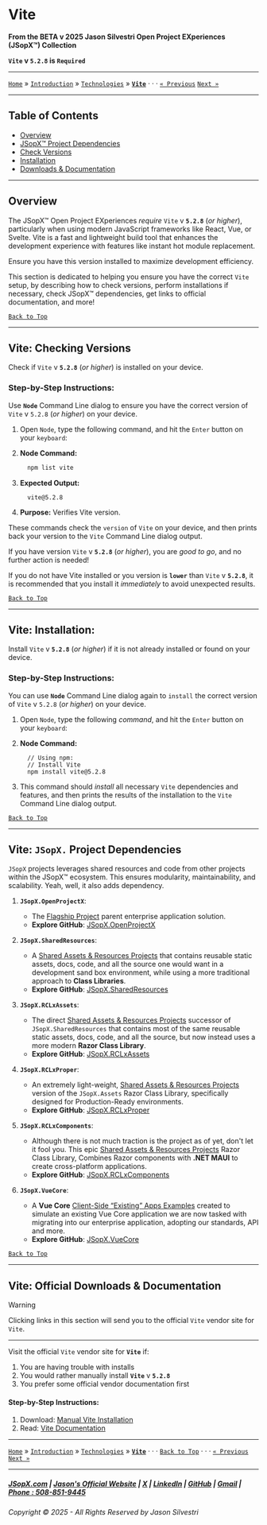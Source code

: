 ﻿# Vite

**From the ﻿BETA v 2025 Jason Silvestri Open Project EXperiences (JSopX™) Collection**

**`Vite` v `5.2.8` is `Required`**

---

[`Home`](../../../README.md) » [`Introduction`](../../../../../Introduction/) » [`Technologies`](../../../../../Technologies/) » **[`Vite`](./Vite.md)** · · · [`« Previous`](./Vue.md) [`Next »`](./Bash.md)

---

## Table of Contents

- [Overview](#overview)
- [JSopX™ Project Dependencies](#vite-jsopx-project-dependencies)
- [Check Versions](#vite-checking-versions)
- [Installation](#vite-installation)
- [Downloads & Documentation](#vite-official-downloads--documentation)

---

## **Overview**  

The JSopX™ Open Project EXperiences _require_ `Vite` v **`5.2.8`** (_or higher_), particularly when using modern JavaScript frameworks like React, Vue, or Svelte. Vite is a fast and lightweight build tool that enhances the development experience with features like instant hot module replacement. 

Ensure you have this version installed to maximize development efficiency.

This section is dedicated to helping you ensure you have the correct `Vite` setup, by describing how to check versions, perform installations if necessary, check JSopX™ dependencies, get links to official documentation, and more!


[`Back to Top`](#table-of-contents)

---

## Vite: Checking Versions

Check if `Vite` v **`5.2.8`** (_or higher_) is installed on your device.

### Step-by-Step Instructions:

Use **`Node`** Command Line dialog to ensure you have the correct version of `Vite` v `5.2.8` (_or higher_) on your device.
   
1. Open `Node`, type the following command, and hit the `Enter` button on your `keyboard`:
   
2. **Node Command:**
     ```bash
       npm list vite
     ```
3. **Expected Output:** 
     ```
       vite@5.2.8
     ```
4. **Purpose:** Verifies Vite version.

These commands check the `version` of `Vite` on your device, and then prints back your version to the `Vite` Command Line dialog output.
   
If you have version `Vite` v **`5.2.8`** (_or higher_), you are _good to go_, and no further action is needed!
   
If you do not have Vite installed or you version is **`lower`** than `Vite` v **`5.2.8`**, it is recommended that you install it _immediately_ to avoid unexpected results.


[`Back to Top`](#table-of-contents)

---


## Vite: Installation:

Install `Vite` v **`5.2.8`** (_or higher_) if it is not already installed or found on your device.

### Step-by-Step Instructions:

You can use **`Node`** Command Line dialog again to `install` the correct version of `Vite` v `5.2.8` (_or higher_) on your device.
   
1. Open `Node`, type the following _command_, and hit the `Enter` button on your `keyboard`:

2. **Node Command:**
     ```node
       // Using npm:
       // Install Vite
       npm install vite@5.2.8
      ```
    
3. This command should _install_ all necessary `Vite` dependencies and features, and then prints the results of the installation to the `Vite` Command Line dialog output.

[`Back to Top`](#table-of-contents)

---

## **Vite: `JSopX.` Project Dependencies**

`JSopX` projects leverages shared resources and code from other projects within the JSopX™ ecosystem. This ensures modularity, maintainability, and scalability. Yeah, well, it also adds dependency.

1. **`JSopX.OpenProjectX`**:
   - The [Flagship Project](../../../../../Introduction/JSopxProjectsFamilies.md#1-flagship-projects) parent enterprise application solution.
   - **Explore GitHub**: [JSopX.OpenProjectX](../../../../../OpenProjects/jsopx.OpenProjectX)

2. **`JSopX.SharedResources`**:
   - A [Shared Assets & Resources Projects](../../../../../Introduction/JSopxProjectsFamilies.md#2-shared-assets--resources-projects) that contains reusable static assets, docs, code, and all the source one would want in a development sand box environment, while using a more traditional approach to **Class Libraries**.
   - **Explore GitHub**: [JSopX.SharedResources](../../../../../OpenProjects/jsopx.SharedResources)
 
3. **`JSopX.RCLxAssets`**:
   - The direct [Shared Assets & Resources Projects](../../../../../Introduction/JSopxProjectsFamilies.md#2-shared-assets--resources-projects) successor of `JSopX.SharedResources` that contains most of the same reusable static assets, docs, code, and all the source, but now instead uses a more modern **Razor Class Library**. 
   - **Explore GitHub**: [JSopX.RCLxAssets](../../../../../OpenProjects/jsopx.RCLxAssets)

4. **`JSopX.RCLxProper`**:
   - An extremely light-weight, [Shared Assets & Resources Projects](../../../../../Introduction/JSopxProjectsFamilies.md#2-shared-assets--resources-projects) version of the `JSopX.Assets` Razor Class Library, specifically designed for Production-Ready environments.
   - **Explore GitHub**: [JSopX.RCLxProper](../../../../../OpenProjects/jsopx.RCLxProper)

5. **`JSopX.RCLxComponents`**:
   - Although there is not much traction is the project as of yet, don't let it fool you. This epic [Shared Assets & Resources Projects](../../../../../Introduction/JSopxProjectsFamilies.md#2-shared-assets--resources-projects) Razor Class Library, Combines Razor components with **.NET MAUI** to create cross-platform applications.
   - **Explore GitHub**: [JSopX.RCLxComponents](../../../../../OpenProjects/jsopx.RCLxComponents)

6. **`JSopX.VueCore`**:
    - A **Vue Core** [Client-Side “Existing” Apps Examples](../../../../../Introduction/JSopxProjectsFamilies.md#5-client-side-existing-apps-examples) created to simulate an existing Vue Core application we are now tasked with migrating into our enterprise application, adopting our standards, API and more.
    - **Explore GitHub**: [JSopX.VueCore](../../../../../OpenProjects/jsopx.VueCore)
  
[`Back to Top`](#table-of-contents)

---

## Vite: Official Downloads & Documentation

> [!WARNING]
> Clicking links in this section will send you to the official `Vite` vendor site for `Vite`.
> 

---

Visit the official `Vite` vendor site for **`Vite`** if:

1. You are having trouble with installs
2. You would rather manually install **`Vite`** v **`5.2.8`**
3. You prefer some official vendor documentation first
   
#### Step-by-Step Instructions:
   
1. Download: [Manual Vite Installation](https://vitejs.dev/)
2. Read: [Vite Documentation](https://vitejs.dev/)

---

[`Home`](../../../README.md) » [`Introduction`](../../../../../Introduction/) » [`Technologies`](../../../../../Technologies/) » **[`Vite`](./Vite.md)** · · · [`Back to Top`](#table-of-contents) · · · [`« Previous`](./Vue.md) [`Next »`](./Bash.md)

---

##### [JSopX.com](https://www.jsopx.com/) | [Jason's Official Website](https://www.jsilvestri.com/) | [X](https://www.x.com/JasonSilvestri) | [LinkedIn](http://www.linkedin.com/in/JasonSilvestri) | [GitHub](https://github.com/JasonSilvestri) | [Gmail](mailto:therealjasonsilvestri@gmail.com) | [Phone : 508-851-9445](phoneto:508-851-9445)

###### Copyright © 2025 - All Rights Reserved by Jason Silvestri

